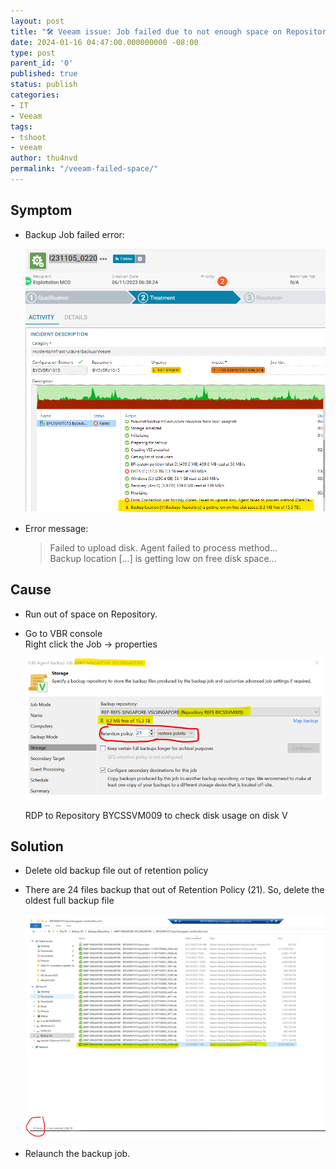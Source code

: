 ```yaml
---
layout: post
title: "🛠 Veeam issue: Job failed due to not enough space on Repository"
date: 2024-01-16 04:47:00.000000000 -08:00
type: post
parent_id: '0'
published: true
status: publish
categories:
- IT
- Veeam
tags:
- tshoot
- veeam
author: thu4nvd
permalink: "/veeam-failed-space/"
---
```


## Symptom
* Backup Job failed error:  
  
  ![Alt text](../assets/2024/01/vspace1.png)

* Error message: 
  
  >  Failed to upload disk. Agent failed to process method...   
  >  Backup location [...] is getting low on free disk space...


## Cause

* Run out of space on Repository.  
* Go to VBR console  
  Right click the Job -> properties

  ![Alt text](../assets/2024/01/vspace2.png)  

  RDP to Repository BYCSSVM009 to check disk usage on disk V


## Solution

- Delete old backup file out of retention policy
- There are 24 files backup that out of Retention Policy (21). So, delete the oldest full backup file  

  ![Alt text](../assets/2024/01/vspace3.png)

- Relaunch the backup job.